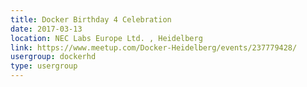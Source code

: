```yaml
---
title: Docker Birthday 4 Celebration
date: 2017-03-13
location: NEC Labs Europe Ltd. , Heidelberg
link: https://www.meetup.com/Docker-Heidelberg/events/237779428/
usergroup: dockerhd
type: usergroup
---
```

